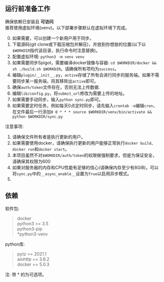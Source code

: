 ## 运行前准备工作
确保依赖已安装且 **可访问**  
推荐使用虚拟环境(venv)。以下部署步骤默认在虚拟环境下完成。

0. 如果需要，可以创建一个新用户用于同步。
1. 下载源码(git clone或下载压缩包并解压)，并放到你想放的位置(以下以`$WORKDIR`指代该目录，执行命令时注意替换)。
2. 配置虚拟环境: `python3 -m venv venv`
3. 如果需要同步Spigot，需要编译docker镜像与容器: `cd $WORKDIR/docker && sh ./build.sh $WORKDIR`。请确保所有项均为`success`。
4. 编辑`plugin/__init__.py`，`active`存储了所有会进行同步的服务端。如果不需要同步某一服务端，将其移除出`active`即可。
5. 确保`auth/token`文件存在，否则无法上传数据.
6. 编辑`lib/config.py`，将`submit_url`修改为需要上传的地址。
7. 如果需要手动同步，输入`python sync.py`即可。
8. 如果需要定时任务，例如每天0点定时同步，请先输入`crontab -e`编辑`cron`，在文件最后一行添加`0 0 * * * source $WORKDIR/venv/bin/activate && python $WORKDIR/sync.py`

注意事项: 
1. 请确保文件所有者是执行更新的用户。
2. 如果需要使用docker，请确保执行更新的用户能够正常执行`docker build`、`docker run`和`docker start`。
3. 本项目虽然不对`$WORKDIR/auth/token`的权限做强制要求，但是为保证安全，请确保其权限为600
4. 如果对服务器的内存和CPU性能有足够的信心(请确保内存至少有8GiB)，可以将`sync.py`中的`__async_enable__`设置为`True`以启用异步模式。
5. 
## 依赖  

软件包:  
> docker  
> python3 >= 3.5  
> python3-pip  
> *python3-venv

python库:   
> pytz == 2021.1  
> aiohttp == 3.6.2  
> docker == 5.0.3  

<!-- 环境变量:   
> *SUBMIT_URL   -->

注: 带 * 的为可选项。